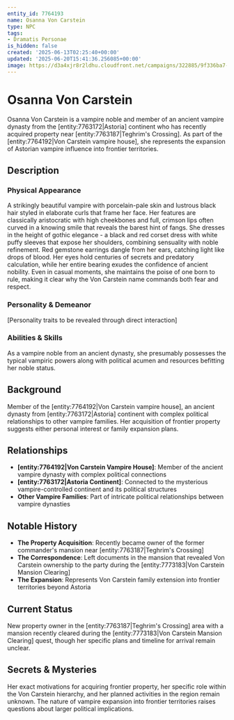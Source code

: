 ```yaml
---
entity_id: 7764193
name: Osanna Von Carstein
type: NPC
tags:
- Dramatis Personae
is_hidden: false
created: '2025-06-13T02:25:40+00:00'
updated: '2025-06-20T15:41:36.256085+00:00'
image: https://d3a4xjr8r2ldhu.cloudfront.net/campaigns/322885/9f336ba7-04b3-46e7-ac82-354e9a75d720.png
---
```


# Osanna Von Carstein

Osanna Von Carstein is a vampire noble and member of an ancient vampire dynasty from the [entity:7763172|Astoria] continent who has recently acquired property near [entity:7763187|Teghrim's Crossing]. As part of the [entity:7764192|Von Carstein vampire house], she represents the expansion of Astorian vampire influence into frontier territories.

## Description

### Physical Appearance

A strikingly beautiful vampire with porcelain-pale skin and lustrous black hair styled in elaborate curls that frame her face. Her features are classically aristocratic with high cheekbones and full, crimson lips often curved in a knowing smile that reveals the barest hint of fangs. She dresses in the height of gothic elegance - a black and red corset dress with white puffy sleeves that expose her shoulders, combining sensuality with noble refinement. Red gemstone earrings dangle from her ears, catching light like drops of blood. Her eyes hold centuries of secrets and predatory calculation, while her entire bearing exudes the confidence of ancient nobility. Even in casual moments, she maintains the poise of one born to rule, making it clear why the Von Carstein name commands both fear and respect.

### Personality & Demeanor

[Personality traits to be revealed through direct interaction]

### Abilities & Skills

As a vampire noble from an ancient dynasty, she presumably possesses the typical vampiric powers along with political acumen and resources befitting her noble status.

## Background

Member of the [entity:7764192|Von Carstein vampire house], an ancient dynasty from [entity:7763172|Astoria] continent with complex political relationships to other vampire families. Her acquisition of frontier property suggests either personal interest or family expansion plans.

## Relationships

- **[entity:7764192|Von Carstein Vampire House]**: Member of the ancient vampire dynasty with complex political connections
- **[entity:7763172|Astoria Continent]**: Connected to the mysterious vampire-controlled continent and its political structures
- **Other Vampire Families**: Part of intricate political relationships between vampire dynasties

## Notable History

- **The Property Acquisition**: Recently became owner of the former commander's mansion near [entity:7763187|Teghrim's Crossing]
- **The Correspondence**: Left documents in the mansion that revealed Von Carstein ownership to the party during the [entity:7773183|Von Carstein Mansion Clearing]
- **The Expansion**: Represents Von Carstein family extension into frontier territories beyond Astoria

## Current Status

New property owner in the [entity:7763187|Teghrim's Crossing] area with a mansion recently cleared during the [entity:7773183|Von Carstein Mansion Clearing] quest, though her specific plans and timeline for arrival remain unclear.

## Secrets & Mysteries

Her exact motivations for acquiring frontier property, her specific role within the Von Carstein hierarchy, and her planned activities in the region remain unknown. The nature of vampire expansion into frontier territories raises questions about larger political implications.